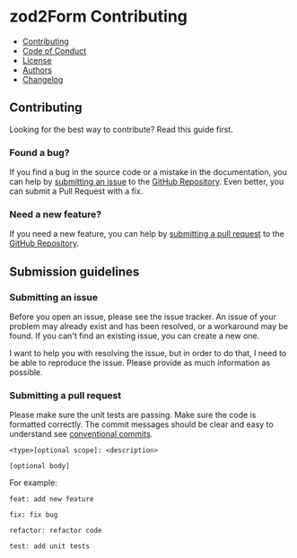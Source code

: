 # zod2Form Contributing

- [Contributing](CONTRIBUTING.md)
- [Code of Conduct](CODE_OF_CONDUCT.md)
- [License](LICENSE.md)
- [Authors](AUTHORS.md)
- [Changelog](CHANGELOG.md)

## Contributing

Looking for the best way to contribute? Read this guide first.

### Found a bug?

If you find a bug in the source code or a mistake in the documentation, you can help by [submitting an issue](CONTRIBUTING.md#submitting-an-issue) to the [GitHub Repository](https://github.com/speculees/zod2form). Even better, you can submit a Pull Request with a fix.

### Need a new feature?

If you need a new feature, you can help by [submitting a pull request](CONTRIBUTING.md#submitting-a-pull-request) to the [GitHub Repository](https://github.com/speculees/zod2form).

## Submission guidelines

### Submitting an issue

Before you open an issue, please see the issue tracker. An issue of your problem may already exist and has been resolved, or a workaround may be found. If you can't find an existing issue, you can create a new one.

I want to help you with resolving the issue, but in order to do that, I need to be able to reproduce the issue. Please provide as much information as possible.

### Submitting a pull request

Please make sure the unit tests are passing. Make sure the code is formatted correctly. The commit messages should be clear and easy to understand see [conventional commits](https://www.conventionalcommits.org/en/v1.0.0/).

```git
<type>[optional scope]: <description>

[optional body]
```

For example:

```git
feat: add new feature
```

```git
fix: fix bug
```

```git
refactor: refactor code
```

```git
test: add unit tests
```
